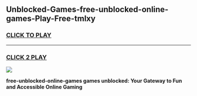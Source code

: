 
## Unblocked-Games-free-unblocked-online-games-Play-Free-tmlxy
<h3>
<a href="https://premium76.site?title=free-unblocked-online-games&ref=23A">CLICK TO PLAY</a></h3>
<hr>

<h3>
<a href="https://premium76.site?title=free-unblocked-online-games&ref=23A">CLICK 2 PLAY</a>
  
</h3>

<a href="https://premium76.site?title=free-unblocked-online-games&ref=23A"><img src="https://clearcache.store/games.png"></a>


**free-unblocked-online-games games unblocked: Your Gateway to Fun and Accessible Online Gaming**
